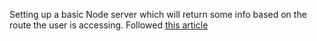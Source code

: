 Setting up a basic Node server which will return some info based on the route the user is accessing. Followed [this article](https://medium.com/@adnanrahic/hello-world-app-with-node-js-and-express-c1eb7cfa8a30)